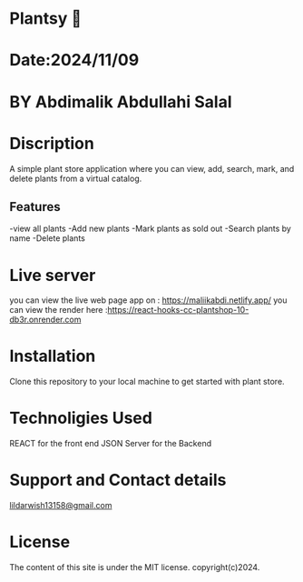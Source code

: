 # Plantsy 🌱

# Date:2024/11/09

# BY Abdimalik Abdullahi Salal

# Discription

A simple plant store application where you can view, add, search, mark, and delete plants from a virtual catalog.

## Features

-view all plants
-Add new plants
-Mark plants as sold out
-Search plants by name
-Delete plants

# Live server
you can view the live web page app on : https://maliikabdi.netlify.app/
you can view the render here :https://react-hooks-cc-plantshop-10-db3r.onrender.com

# Installation

Clone this repository to your local machine to get started with plant store.

# Technoligies Used

REACT for the front end
JSON Server for the Backend

# Support and Contact details

lildarwish13158@gmail.com

# License

The content of this site is under the MIT license.
copyright(c)2024.
